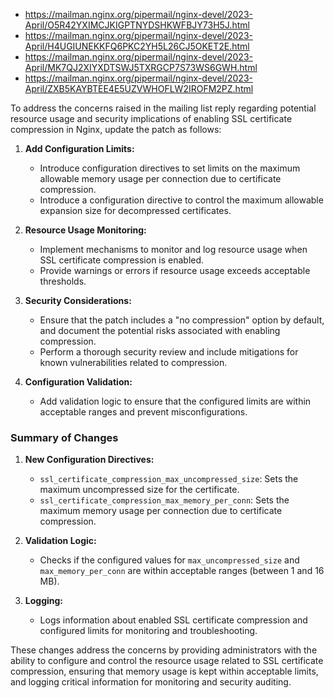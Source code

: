* https://mailman.nginx.org/pipermail/nginx-devel/2023-April/O5R42YXIMCJKIGPTNYDSHKWFBJY73H5J.html
* https://mailman.nginx.org/pipermail/nginx-devel/2023-April/H4UGIUNEKKFQ6PKC2YH5L26CJ5OKET2E.html
* https://mailman.nginx.org/pipermail/nginx-devel/2023-April/MK7QJ2XIYXDTSWJ5TXRGCP7S73WS6GWH.html
* https://mailman.nginx.org/pipermail/nginx-devel/2023-April/ZXB5KAYBTEE4E5UZVWHOFLW2IROFM2PZ.html

To address the concerns raised in the mailing list reply regarding potential resource usage and security implications of enabling SSL certificate compression in Nginx, update the patch as follows:

1. **Add Configuration Limits:**
   - Introduce configuration directives to set limits on the maximum allowable memory usage per connection due to certificate compression.
   - Introduce a configuration directive to control the maximum allowable expansion size for decompressed certificates.

2. **Resource Usage Monitoring:**
   - Implement mechanisms to monitor and log resource usage when SSL certificate compression is enabled.
   - Provide warnings or errors if resource usage exceeds acceptable thresholds.

3. **Security Considerations:**
   - Ensure that the patch includes a "no compression" option by default, and document the potential risks associated with enabling compression.
   - Perform a thorough security review and include mitigations for known vulnerabilities related to compression.

4. **Configuration Validation:**
   - Add validation logic to ensure that the configured limits are within acceptable ranges and prevent misconfigurations.

### Summary of Changes
1. **New Configuration Directives:**
   - `ssl_certificate_compression_max_uncompressed_size`: Sets the maximum uncompressed size for the certificate.
   - `ssl_certificate_compression_max_memory_per_conn`: Sets the maximum memory usage per connection due to certificate compression.

2. **Validation Logic:**
   - Checks if the configured values for `max_uncompressed_size` and `max_memory_per_conn` are within acceptable ranges (between 1 and 16 MB).

3. **Logging:**
   - Logs information about enabled SSL certificate compression and configured limits for monitoring and troubleshooting.

These changes address the concerns by providing administrators with the ability to configure and control the resource usage related to SSL certificate compression, ensuring that memory usage is kept within acceptable limits, and logging critical information for monitoring and security auditing.